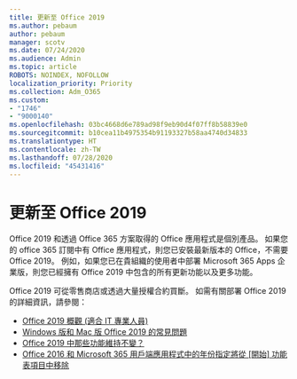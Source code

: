```yaml
---
title: 更新至 Office 2019
ms.author: pebaum
author: pebaum
manager: scotv
ms.date: 07/24/2020
ms.audience: Admin
ms.topic: article
ROBOTS: NOINDEX, NOFOLLOW
localization_priority: Priority
ms.collection: Adm_O365
ms.custom:
- "1746"
- "9000140"
ms.openlocfilehash: 03bc4668d6e789ad98f9eb90d4f07ff8b58839e0
ms.sourcegitcommit: b10cea11b4975354b91193327b58aa4740d34833
ms.translationtype: HT
ms.contentlocale: zh-TW
ms.lasthandoff: 07/28/2020
ms.locfileid: "45431416"
---
```

# <a name="update-to-office-2019"></a>更新至 Office 2019

Office 2019 和透過 Office 365 方案取得的 Office 應用程式是個別產品。 如果您的 office 365 訂閱中有 Office 應用程式，則您已安裝最新版本的 Office，不需要 Office 2019。 例如，如果您已在貴組織的使用者中部署 Microsoft 365 Apps 企業版，則您已經擁有 Office 2019 中包含的所有更新功能以及更多功能。

Office 2019 可從零售商店或透過大量授權合約買斷。 如需有關部署 Office 2019 的詳細資訊，請參閱：  

- [Office 2019 概觀 (適合 IT 專業人員)](https://docs.microsoft.com/deployoffice/office2019/overview)  
- [Windows 版和 Mac 版 Office 2019 的常見問題](https://support.microsoft.com/help/4133312)  
- [Office 2019 中那些功能維持不變？](https://docs.microsoft.com/deployoffice/office2019/overview#whats-stayed-the-same-in-office-2019)  
- [Office 2016 和 Microsoft 365 用戶端應用程式中的年份指定將從 [開始] 功能表項目中移除](https://support.office.com/article/8fe5e052-76d2-49de-af30-2e84ed3da907?wt.mc_id=Alchemy_ClientDIA)
